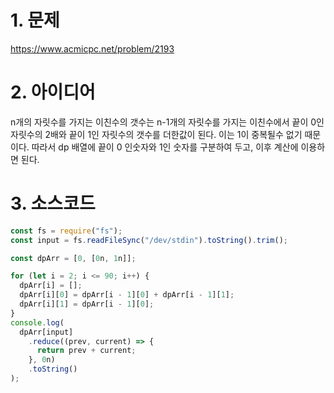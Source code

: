 # 1. 문제

https://www.acmicpc.net/problem/2193

# 2. 아이디어

n개의 자릿수를 가지는 이친수의 갯수는 n-1개의 자릿수를 가지는 이친수에서 끝이 0인 자릿수의 2배와 끝이 1인 자릿수의 갯수를 더한값이 된다. 이는 1이 중복될수 없기 때문이다. 따라서 dp 배열에 끝이 0 인숫자와 1인 숫자를 구분하여 두고, 이후 계산에 이용하면 된다.

# 3. 소스코드

```javascript
const fs = require("fs");
const input = fs.readFileSync("/dev/stdin").toString().trim();

const dpArr = [0, [0n, 1n]];

for (let i = 2; i <= 90; i++) {
  dpArr[i] = [];
  dpArr[i][0] = dpArr[i - 1][0] + dpArr[i - 1][1];
  dpArr[i][1] = dpArr[i - 1][0];
}
console.log(
  dpArr[input]
    .reduce((prev, current) => {
      return prev + current;
    }, 0n)
    .toString()
);
```
